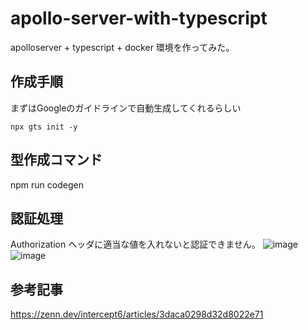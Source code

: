 # apollo-server-with-typescript
apolloserver + typescript + docker 環境を作ってみた。

## 作成手順
まずはGoogleのガイドラインで自動生成してくれるらしい
``` 
npx gts init -y
```

## 型作成コマンド
npm run codegen

## 認証処理
Authorization ヘッダに適当な値を入れないと認証できません。
![image](https://user-images.githubusercontent.com/2908535/126059735-5f89b7a9-1dff-44c4-a856-001e89a1bad5.png)
![image](https://user-images.githubusercontent.com/2908535/126059736-43034a11-4f67-44e9-a307-dd7edb2be5bd.png)

## 参考記事
https://zenn.dev/intercept6/articles/3daca0298d32d8022e71
